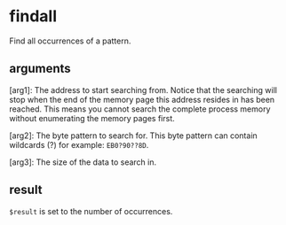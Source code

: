 ﻿# findall
Find all occurrences of a pattern.

## arguments  

[arg1]: The address to start searching from. Notice that the searching will stop when the end of the memory page this address resides in has been reached. This means you cannot search the complete process memory without enumerating the memory pages first.  

[arg2]: The byte pattern to search for. This byte pattern can contain wildcards (?) for example: `EB0?90??8D`.   

[arg3]: The size of the data to search in.

## result
`$result` is set to the number of occurrences.
